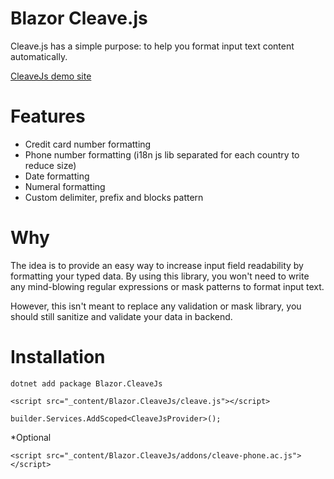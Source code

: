 # Blazor Cleave.js

Cleave.js has a simple purpose: to help you format input text content automatically.

[CleaveJs demo site](https://nosir.github.io/cleave.js/)

# Features

- Credit card number formatting
- Phone number formatting (i18n js lib separated for each country to reduce size)
- Date formatting
- Numeral formatting
- Custom delimiter, prefix and blocks pattern

# Why

The idea is to provide an easy way to increase input field readability by formatting your typed data. By using this library, you won't need to write any mind-blowing regular expressions or mask patterns to format input text.

However, this isn't meant to replace any validation or mask library, you should still sanitize and validate your data in backend.

# Installation

`dotnet add package Blazor.CleaveJs`

`<script src="_content/Blazor.CleaveJs/cleave.js"></script>`

`builder.Services.AddScoped<CleaveJsProvider>();`

*Optional

`<script src="_content/Blazor.CleaveJs/addons/cleave-phone.ac.js"></script>`
